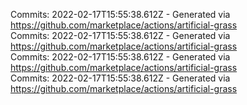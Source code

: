Commits: 2022-02-17T15:55:38.612Z - Generated via https://github.com/marketplace/actions/artificial-grass
<br>
Commits: 2022-02-17T15:55:38.612Z - Generated via https://github.com/marketplace/actions/artificial-grass
<br>
Commits: 2022-02-17T15:55:38.612Z - Generated via https://github.com/marketplace/actions/artificial-grass
<br>
Commits: 2022-02-17T15:55:38.612Z - Generated via https://github.com/marketplace/actions/artificial-grass
<br>
